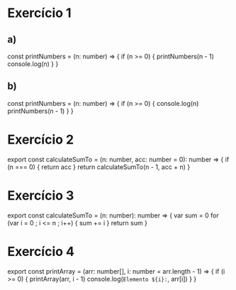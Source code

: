 # Exercício 1

## a)
const printNumbers = (n: number) => {
  if (n >= 0) {
    printNumbers(n - 1)
    console.log(n)
  }
}

## b) 
const printNumbers = (n: number) => {
  if (n >= 0) {
    console.log(n)
    printNumbers(n - 1)
  }
}

# Exercício 2

export const calculateSumTo = (n: number, acc: number = 0): number => {
  if (n === 0) {
    return acc
  }
  return calculateSumTo(n - 1, acc + n)
}

# Exercício 3

export const calculateSumTo = (n: number): number => {
  var sum = 0
	for (var i = 0 ; i <= n ; i++) {
        sum += i
  }
	return sum
}

# Exercício 4

export const printArray = (arr: number[], i: number = arr.length - 1) => {
  if (i >= 0) {
    printArray(arr, i - 1)
    console.log(`Elemento ${i}:`, arr[i])
  }
}

